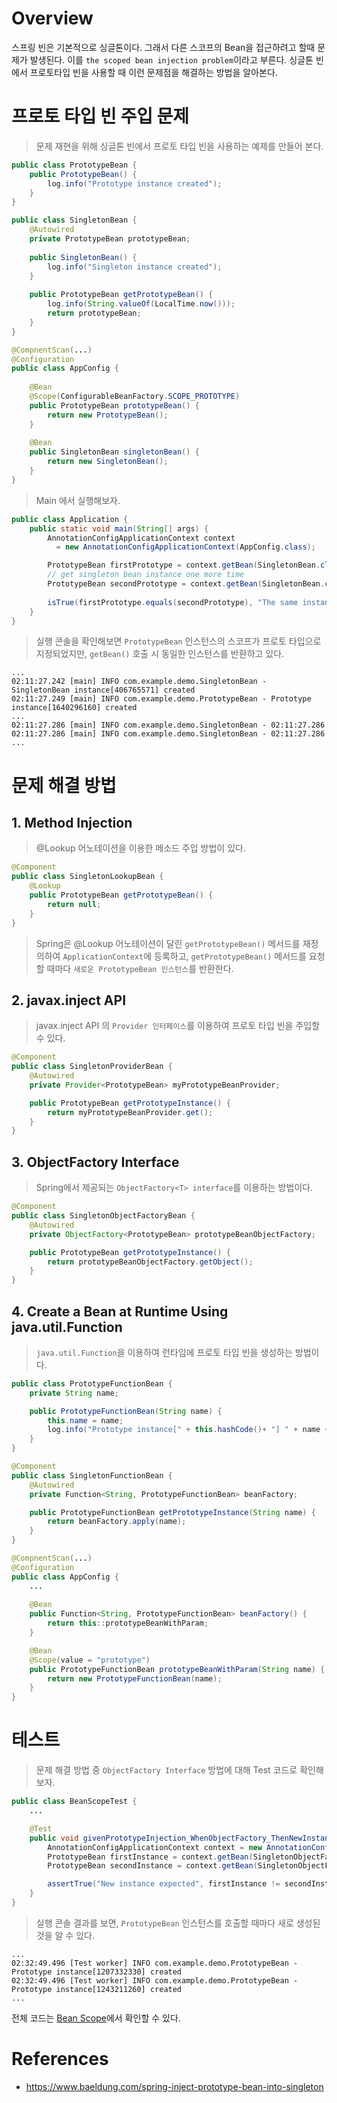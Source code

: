 # Overview
스프링 빈은 기본적으로 싱글톤이다. 그래서 다른 스코프의 Bean을 접근하려고 할때 문제가 발생된다.
이를 `the scoped bean injection problem`이라고 부른다. 싱글톤 빈에서 프로토타입 빈을 사용할 때 이런 문제점을
해결하는 방법을 알아본다.

# 프로토 타입 빈 주입 문제
> 문제 재현을 위해 싱글톤 빈에서 프로토 타입 빈을 사용하는 예제를 만들어 본다.
~~~java
public class PrototypeBean {
    public PrototypeBean() {
        log.info("Prototype instance created");
    }
}

public class SingletonBean { 
    @Autowired
    private PrototypeBean prototypeBean;
 
    public SingletonBean() {
        log.info("Singleton instance created");
    }
 
    public PrototypeBean getPrototypeBean() {
        log.info(String.valueOf(LocalTime.now()));
        return prototypeBean;
    }
}

@CompnentScan(...)
@Configuration
public class AppConfig {
 
    @Bean
    @Scope(ConfigurableBeanFactory.SCOPE_PROTOTYPE)
    public PrototypeBean prototypeBean() {
        return new PrototypeBean();
    }
 
    @Bean
    public SingletonBean singletonBean() {
        return new SingletonBean();
    }
}
~~~
> Main 에서 실행해보자.
~~~java
public class Application {
    public static void main(String[] args) {
        AnnotationConfigApplicationContext context 
          = new AnnotationConfigApplicationContext(AppConfig.class);

        PrototypeBean firstPrototype = context.getBean(SingletonBean.class).getPrototypeBean();
        // get singleton bean instance one more time
        PrototypeBean secondPrototype = context.getBean(SingletonBean.class).getPrototypeBean();
     
        isTrue(firstPrototype.equals(secondPrototype), "The same instance should be returned");
    }
} 
~~~
> 실행 콘솔을 확인해보면 `PrototypeBean` 인스턴스의 스코프가 프로토 타입으로 지정되었지만, `getBean()` 호출 시 동일한 인스턴스를 반환하고 있다.
~~~
...
02:11:27.242 [main] INFO com.example.demo.SingletonBean - SingletonBean instance[406765571] created
02:11:27.249 [main] INFO com.example.demo.PrototypeBean - Prototype instance[1640296160] created
...
02:11:27.286 [main] INFO com.example.demo.SingletonBean - 02:11:27.286
02:11:27.286 [main] INFO com.example.demo.SingletonBean - 02:11:27.286
...
~~~

# 문제 해결 방법
## 1. Method Injection
> @Lookup 어노테이션을 이용한 메소드 주입 방법이 있다.
~~~java
@Component
public class SingletonLookupBean {
    @Lookup
    public PrototypeBean getPrototypeBean() {
        return null;
    }
}
~~~
> Spring은 @Lookup 어노테이션이 달린 `getPrototypeBean()` 메서드를 재정의하여 `ApplicationContext`에 등록하고, 
> `getPrototypeBean()` 메서드를 요청할 때마다 `새로운 PrototypeBean 인스턴스`를 반환한다.

## 2. javax.inject API
> javax.inject API 의 `Provider 인터페이스`를 이용하여 프로토 타입 빈을 주입할 수 있다.
~~~java
@Component
public class SingletonProviderBean {
    @Autowired
    private Provider<PrototypeBean> myPrototypeBeanProvider;

    public PrototypeBean getPrototypeInstance() {
        return myPrototypeBeanProvider.get();
    }
}
~~~

## 3. ObjectFactory Interface
> Spring에서 제공되는 `ObjectFactory<T> interface`를 이용하는 방법이다.
~~~java
@Component
public class SingletonObjectFactoryBean {
    @Autowired
    private ObjectFactory<PrototypeBean> prototypeBeanObjectFactory;

    public PrototypeBean getPrototypeInstance() {
        return prototypeBeanObjectFactory.getObject();
    }
}
~~~

## 4. Create a Bean at Runtime Using java.util.Function
> `java.util.Function`을 이용하여 런타임에 프로토 타입 빈을 생성하는 방법이다.
~~~java
public class PrototypeFunctionBean {
    private String name;

    public PrototypeFunctionBean(String name) {
        this.name = name;
        log.info("Prototype instance[" + this.hashCode()+ "] " + name + " created");
    }
}

@Component
public class SingletonFunctionBean {
    @Autowired
    private Function<String, PrototypeFunctionBean> beanFactory;

    public PrototypeFunctionBean getPrototypeInstance(String name) {
        return beanFactory.apply(name);
    }
}

@CompnentScan(...)
@Configuration
public class AppConfig {
    ...
    
    @Bean
    public Function<String, PrototypeFunctionBean> beanFactory() {
        return this::prototypeBeanWithParam;
    }

    @Bean
    @Scope(value = "prototype")
    public PrototypeFunctionBean prototypeBeanWithParam(String name) {
        return new PrototypeFunctionBean(name);
    }
}
~~~

# 테스트
> 문제 해결 방법 중 `ObjectFactory Interface` 방법에 대해 Test 코드로 확인해보자.
~~~java
public class BeanScopeTest {
    ...

    @Test
    public void givenPrototypeInjection_WhenObjectFactory_ThenNewInstanceReturn() {
        AnnotationConfigApplicationContext context = new AnnotationConfigApplicationContext(AppConfig.class);
        PrototypeBean firstInstance = context.getBean(SingletonObjectFactoryBean.class).getPrototypeInstance();
        PrototypeBean secondInstance = context.getBean(SingletonObjectFactoryBean.class).getPrototypeInstance();

        assertTrue("New instance expected", firstInstance != secondInstance);
    }
}
~~~
> 실행 콘솔 결과를 보면, `PrototypeBean` 인스턴스를 호출할 때마다 새로 생성된 것을 알 수 있다.
~~~
...
02:32:49.496 [Test worker] INFO com.example.demo.PrototypeBean - Prototype instance[1207332330] created
02:32:49.496 [Test worker] INFO com.example.demo.PrototypeBean - Prototype instance[1243211260] created
...
~~~

전체 코드는 [Bean Scope](https://github.com/leeyh0928/bean-scope)에서 확인할 수 있다.

# References
* https://www.baeldung.com/spring-inject-prototype-bean-into-singleton